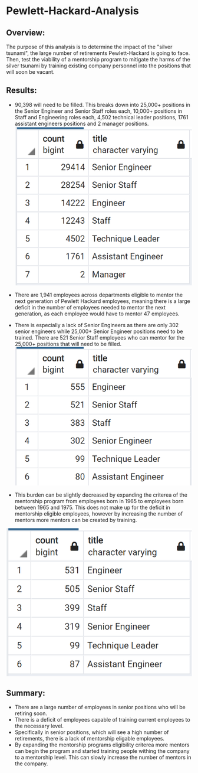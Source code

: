 # Pewlett-Hackard-Analysis
## Overview:
The purpose of this analysis is to determine the impact of the "silver tsunami", the large number of retirements Pewlett-Hackard is going to face. Then, test the viability of a mentorship program to mitigate the harms of the silver tsunami by training existing company personnel into the positions that will soon be vacant. 

## Results: 
- 90,398 will need to be filled. This breaks down into 25,000+ positions in the Senior Engineer and Senior Staff roles each, 10,000+ positions in Staff and Engineering roles each, 4,502 technical leader positions, 1761 assistant engineers positions and 2 manager positions.
![Retirement_Titles.PNG](https://github.com/mayajaral/Pewlett-Hackard-Analysis/blob/main/Images/Retirement_Titles.PNG)

- There are 1,941 employees across departments eligible to mentor the next generation of Pewlett Hackard employees, meaning there is a large deficit in the number of employees needed to mentor the next generation, as each employee would have to mentor 47 employees.

- There is especially a lack of Senior Engineers as there are only 302 senior engineers while 25,000+ Senior Engineer positions need to be trained. There are 521 Senior Staff employees who can mentor for the 25,000+ positions that will need to be filled. 
![Mentor_Breakdown.PNG](https://github.com/mayajaral/Pewlett-Hackard-Analysis/blob/main/Images/Mentor_Breakdown.PNG)

- This burden can be slightly decreased by expanding the criterea of the mentorship program from employees born in 1965 to employees born between 1965 and 1975. This does not make up for the deficit in mentorship eligible employees, however by increasing the number of mentors more mentors can be created by training. 

![Mentor_Breakdown_Expanded.PNG](https://github.com/mayajaral/Pewlett-Hackard-Analysis/blob/main/Images/Mentor_Breakdown_Expanded.PNG)

## Summary: 
- There are a large number of employees in senior positions who will be retiring soon.
- There is a deficit of employees capable of training current employees to the necessary level.
- Specifically in senior positions, which will see a high number of retirements, there is a lack of mentorship eligable employees.
- By expanding the mentorship programs eligibility criterea more mentors can begin the program and started training people withing the company to a mentorship level. This can slowly increase the number of mentors in the company. 

